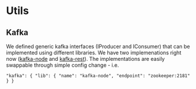 # Utils

## Kafka

We defined generic kafka interfaces (IProducer and IConsumer) that can be implemented using different libraries. We have two implemenations right now ([kafka-node](https://github.com/SOHU-Co/kafka-node) and [kafka-rest](https://github.com/confluentinc/kafka-rest-node)). The implementations are easily swappable through simple config change - i.e.

`"kafka": {
    "lib": {
        "name": "kafka-node",
        "endpoint": "zookeeper:2181"
    }
}`